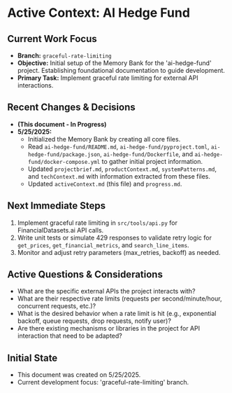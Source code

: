 # Active Context: AI Hedge Fund

## Current Work Focus
- **Branch:** `graceful-rate-limiting`
- **Objective:** Initial setup of the Memory Bank for the 'ai-hedge-fund' project. Establishing foundational documentation to guide development.
- **Primary Task:** Implement graceful rate limiting for external API interactions.

## Recent Changes & Decisions
- **(This document - In Progress)**
- **5/25/2025:**
    - Initialized the Memory Bank by creating all core files.
    - Read `ai-hedge-fund/README.md`, `ai-hedge-fund/pyproject.toml`, `ai-hedge-fund/package.json`, `ai-hedge-fund/Dockerfile`, and `ai-hedge-fund/docker-compose.yml` to gather initial project information.
    - Updated `projectbrief.md`, `productContext.md`, `systemPatterns.md`, and `techContext.md` with information extracted from these files.
    - Updated `activeContext.md` (this file) and `progress.md`.

## Next Immediate Steps
1.  Implement graceful rate limiting in `src/tools/api.py` for FinancialDatasets.ai API calls.
2.  Write unit tests or simulate 429 responses to validate retry logic for `get_prices`, `get_financial_metrics`, and `search_line_items`.
3.  Monitor and adjust retry parameters (max_retries, backoff) as needed.

## Active Questions & Considerations
- What are the specific external APIs the project interacts with?
- What are their respective rate limits (requests per second/minute/hour, concurrent requests, etc.)?
- What is the desired behavior when a rate limit is hit (e.g., exponential backoff, queue requests, drop requests, notify user)?
- Are there existing mechanisms or libraries in the project for API interaction that need to be adapted?

## Initial State
- This document was created on 5/25/2025.
- Current development focus: 'graceful-rate-limiting' branch.
